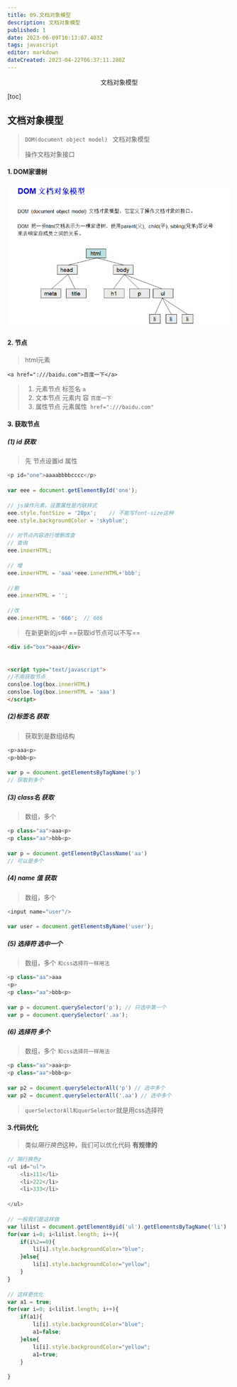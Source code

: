 ```yaml
---
title: 09.文档对象模型
description: 文档对象模型
published: 1
date: 2023-06-09T10:13:07.403Z
tags: javascript
editor: markdown
dateCreated: 2023-04-22T06:37:11.280Z
---
```


<center>文档对象模型</center>

[toc]

## 文档对象模型

> `DOM(document object model) ` 文档对象模型
>
> 操作文档对象接口

#### 1. DOM家谱树

![jiapu.png](../jiapu.png)

#### 2. 节点

>  html元素

`<a href=":///baidu.com">百度一下</a>`

> 1. 元素节点        标签名  `a`
> 2. 文本节点         元素内 容 `百度一下`
> 3. 属性节点         元素属性` href=":///baidu.com"`



#### 3. 获取节点



##### (1) id  获取

> 先 节点设置id 属性

```js
<p id="one">aaaabbbbcccc</p>

var eee = document.getElementById('one');

// js操作元素，设置属性是内联样式
eee.style.fontSize = '20px';    // 不能写font-size这种
eee.style.backgroundColor = 'skyblue';

// 对节点内容进行增删改查
// 查询
eee.innerHTML;

// 增
eee.innerHTML = 'aaa'+eee.innerHTML+'bbb';

//删
eee.innerHTML = '';

//改
eee.innerHTML = '666';  // 666
```

> 在新更新的js中 ==获取id节点可以不写==

```html
<div id="box">aaa</div>


<script type="text/javascript">
//不用获取节点
consloe.log(box.innerHTML)
consloe.log(box.innerHTML = 'aaa')
</script>

```



##### (2)标签名 获取

> 获取到是数组结构

```js
<p>aaa<p>
<p>bbb<p>

var p = document.getElementsByTagName('p') 
// 获取到多个
```



##### (3) class名 获取

> 数组，多个

```js
<p class="aa">aaa<p>
<p class="aa">bbb<p>

var p = document.getElementByClassName('aa')
// 可以是多个
```



##### (4) name 值 获取

> 数组，多个

```js
<input name="user"/>

var user = document.getElementsByName('user');
```



##### (5) 选择符 选中一个

> 数组，多个    `和css选择符一样用法`

```js
<p class="aa">aaa
<p>
<p class="aa">bbb<p>

var p = document.querySelector('p'); // 只选中第一个
var p = document.querySelector('.aa'); 
```




##### (6) 选择符  多个

> 数组，多个    `和css选择符一样用法`

```js
<p class="aa">aaa<p>
<p class="aa">bbb<p>

var p2 = document.querySelectorAll('p') // 选中多个
var p2 = document.querySelectorAll('.aa') // 选中多个
```

> `querSelectorAll和querSelector`就是用css选择符



#### 3.代码优化

> 类似*隔行换色*这种，我们可以优化代码  **有规律的**

```js
// 隔行换色z
<ul id="ul">	
    <li>111</li>
    <li>222</li>
    <li>333</li>
    
</ul>

// 一般我们是这样做
var lilist = document.getElementByid('ul').getElementsByTagName('li')
for(var i=0; i<lilist.length; i++){
    if(i%2==0){
        li[i].style.backgroundColor="blue";
    }else{
        li[i].style.backgroundColor="yellow";
    }
}

// 这样更优化
var a1 = true;
for(var i=0; i<lilist.length; i++){
    if(a1){
        li[i].style.backgroundColor="blue";
        a1=false;
    }else{
        li[i].style.backgroundColor="yellow";
    	a1=true;
    }
    
}
```

